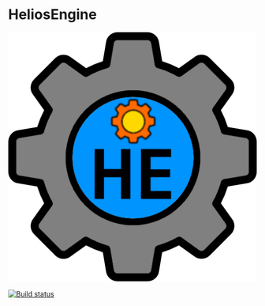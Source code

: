 # HeliosEngine

![Helios Engine Logo](HE.png)

[![Build status](https://ci.appveyor.com/api/projects/status/8572liamf96poejo?svg=true)](https://ci.appveyor.com/project/Aljenci/heliosengine)